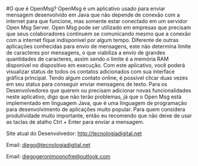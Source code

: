 #O que é OpenMsg?
OpenMsg é um aplicativo usado para enviar mensagem desenvolvido em Java que não depende de conexão com a internet para que
funcione, mas somente estar conectado em um servidor Open Msg Server. Open Msg pode ser utilizado em empresas que precisam
que seus colaboradores continuem se comunicando mesmo que a conexão com a internet fique indisponível por algum tempo.
Diferente de outras aplicações conhecidas para envio de mensagens, este não determina limite de caracteres por mensagens, 
o que viabiliza a envio de grandes quantidades de caracteres, assim sendo o limite é a memória RAM disponível no dispositivo 
em execução. Com este aplicativo, você poderá visualizar status de todos os contatos adicionados com sua interface gráfica 
principal. Tendo algum contato online, é possível clicar duas vezes em seu status para conseguir enviar mensagens de texto.
Para os Desenvolvedores que querem ou precisam adicionar novas funcionalidades neste aplicativo, digo que não terão problemas, 
já que o Open Msg está implementado em linguagem Java, que é uma linguagem de programação para desenvolvimento de aplicações 
muito popular. Para quem considera produtividade muito importante, então eu recomendo que não deixe de usar as taclas de atalho
Ctrl + Enter para enviar a mensagem.

Site atual do Desenvolvedor: http://tecnologiadigital.net

Email: diego@tecnologiadigital.net

Email: diegogeronimoonofre@outlook.com
